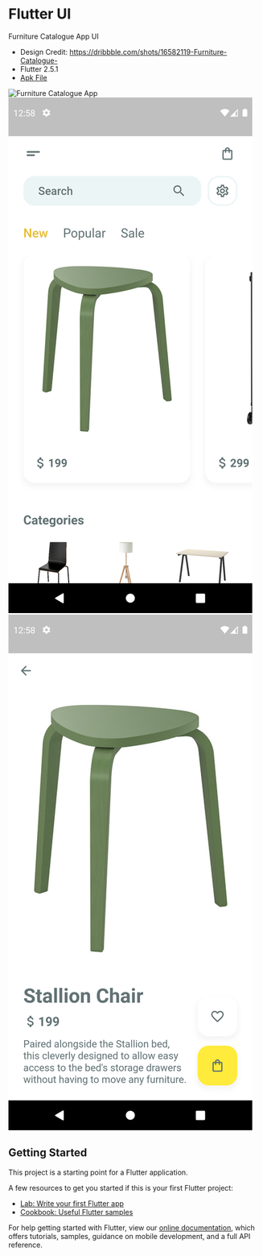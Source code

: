 # Flutter UI

Furniture Catalogue App UI
- Design Credit: https://dribbble.com/shots/16582119-Furniture-Catalogue-
- Flutter 2.5.1
- [Apk File](apk)

![Furniture Catalogue App](https://cdn.dribbble.com/users/944871/screenshots/16582119/media/1f8b4050f6c1841d199c27cd070e6430.png?compress=1&resize=1200x900)
![Screenshot1](asset/sc/Screenshot_1633543087.png)
![Screenshot2](asset/sc/Screenshot_1633543093.png)

## Getting Started

This project is a starting point for a Flutter application.

A few resources to get you started if this is your first Flutter project:

- [Lab: Write your first Flutter app](https://flutter.dev/docs/get-started/codelab)
- [Cookbook: Useful Flutter samples](https://flutter.dev/docs/cookbook)

For help getting started with Flutter, view our
[online documentation](https://flutter.dev/docs), which offers tutorials,
samples, guidance on mobile development, and a full API reference.
